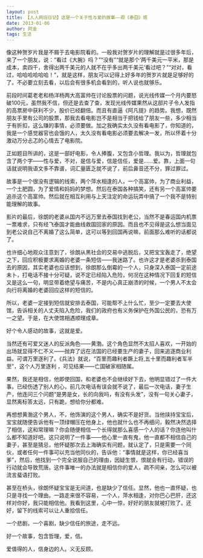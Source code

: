 ```yaml
---
layout: post
title: 【人人网旧日记】这是一个关于性与爱的故事——观《泰囧》感
date: 2013-01-06
author: 阿金
tags: 生活
---
```


像这种贺岁片我是不屑于去电影院看的。一般我对贺岁片的理解就是过很多年后，来了一个朋友，说：“看过《大腕》吗？”“没有”“就是那个‘两千美元一平米，那是成本，卖四千，舍得出两千美元的人就不在乎多出两千美元’看过吧？”“对对，看过，哈哈哈哈哈哈！”，就是这样，朋友可以记得上好多年的贺岁片就是足够好的了。不必要立刻去看，以后会有很多机会看到的，听人说也就够乐。

前段时间葛老老和杨洋杨两大高富帅在讨论股票的问题，说光线传媒一个月内要怒破100元，虽然我不信，但还是去查了查，发现光线传媒果然从这部片子令人发指的高票房中获利不少，股价已经翻倍。而且有直逼《阿凡提》的趋势。我想，既然朋友手里有公司的股票，那我去看电影岂不是相当于把钱给了朋友一些，多少相当于有折扣，这么赚的事情，必须要做。加之我确实太久没有看电影了，你知道的，我是一个感觉器官也会饿的人，太久没有看电影必须要去解决一发，所以怀着十分激动万分忐忑的心情去了电影院。

正如题目所讲的，这是一部好电影，令人捧腹，又包含小哲理。我以为，哲理就包含了两个字——性与爱，不对，是信与爱，信是信任，爱是……爱。靠，上面一句话就说明我语文多不靠谱，词汇量匮乏就不说了，前后鼻音还不分，罪过罪过。

故事是一个很没有逻辑的线索，两个萍水相逢的人，一个高富帅，为了商业利益，一个土肥圆，为了爱情和妈妈的梦想。然后在泰国各种搞笑，还有另一个高富帅要追杀这个高富帅。然后就在相互利用与上天注定的命运玩弄中搞了一个我不是特别能理解的故事。

影片的最后，徐朗的老婆从国内不远万里去泰国找到老公，当然不是春运国内机票一票难求，只有经飞泰国才能曲线救国回家的原因。而且也不见得是这么想当面见到老公说自己不离婚了这么简单，这可以等到回国再说嘛，前面那么难听的话都说了。

也许细心地观众注意到了，徐朗从黑社会的交易中逃脱后，又把宝宝轰走了，绝望之下，回应积极要求离婚的老婆一条短信——我迷路了。也许这才是老婆杀到泰国去的原因，其实老婆也应该想到，徐朗那么倒霉的一个人，只身深入泰国一定前途未卜，打电话不接十分可疑，说不定已经陷入危险，何况在这种情况下回复的短信又是这么一句，明显带着绝望与痛苦，不是内心真正崩溃的时候，一个男人不太会向行将离婚的老婆回应这样的短信的。

所以，老婆一定接到短信就安排去泰国，可能帮不上什么忙，至少一定要去大使馆，告诉相关的人丈夫陷入危险，我们的政府也有义务保护在外国公民的，恐有万一之望。于是，在大使馆相遇顺理成章。

好个令人感动的故事，这就是爱。

当然还有可爱又迷人的反派角色——黄渤。这个角色显然不太招人喜欢，一开始的出场就显得不仁不义——抛弃了远在法国的已经要生产的妻子，回来追逐商业利益。可谓万里逐利了。《兵法》就说，“百里而趣利者蹶上将,五十里而趣利者军半至”，这个人万里逐利 ，可见结果——亡国破家相随属。

果然，我还是相信，他即使回国，和老婆也不会继续好下去，他明显错过了一件大事。已经伤透了别人的心，前几次电话有误会就不说了，最后一次电话，妻子生产，他连问三个问题“是男是女，长的向我吗，有没有头发”，没有一句关心妻子，显然离标答太远，只有跪，想给你分都难。

再想想黄渤这个男人，不，他饰演的这个男人，确实不是好货。当他挟持宝宝后，宝宝就随便告诉他有一顶绿帽压在他身上，他也就什么也不再细问，毅然决然选择了相信，这和常理嘛？你会随便相信一个长得就那么喜感一个人的话？你连他叫什么都不知道好吧。这只说明了一件事——他心里一直有鬼，他一直都不相信自己的妻子，甚至是猜忌，他怀疑那次去上海确实有问题，就认定了，只是需要一个同伙，或者任何一件事可以充当他同伙的，告诉他：“事情就是这样，你已经喜当爹”，然后，他找到一个完全说服自己的理由，因疑生恨，恨就会有行动，错误的行动就会导致荒唐。这件事唯一的办法就是相信你的爱人，疏不间亲，怎么可以被流言蜚语打败。

甚至在桥头，徐朗怀疑宝宝是无间道，也是缺少了信任。显然，他也一直怀疑，也只是寻找一个理由。一路走来很不容易，一个人，萍水相逢，对你巴心巴肝，还这样对你好，我只能相信他。我看到这里，心中一惊，好好的朋友就被打败了。还好，留下的线索可以让人重拾信任。

一个悲剧，一个喜剧，缺少信任的旅途，走不远。

好一个故事，包含哲理，爱，信。

爱值得的人，信身边的人。义无反顾。
